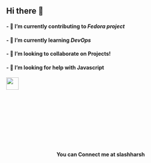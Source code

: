 ## Hi there 👋

#### - 🔭 I’m currently contributing to ***Fedora project***
#### - 🌱 I’m currently learning ***DevOps***
#### - 👯 I’m looking to collaborate on Projects!
#### - 🤔 I’m looking for help with **Javascript**

<img align="center" src="https://github.com/rajput2107/rajput2107/blob/master/Assets/Handshake.gif" height="33px" /></p>
<br><br><br><br><br><br><br><br><p align = "center"><b>You can Connect me at **slashharsh**</b></p>
<p align = "center">
